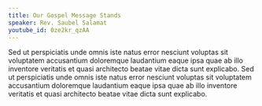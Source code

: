 ```yaml
---
title: Our Gospel Message Stands
speaker: Rev. Saubel Salamat
youtube_id: 0ze2kr_qzAA
---
```


Sed ut perspiciatis unde omnis iste natus error nesciunt voluptas sit voluptatem accusantium doloremque laudantium eaque ipsa quae ab illo inventore veritatis et quasi architecto beatae vitae dicta sunt explicabo. Sed ut perspiciatis unde omnis iste natus error nesciunt voluptas sit voluptatem accusantium doloremque laudantium eaque ipsa quae ab illo inventore veritatis et quasi architecto beatae vitae dicta sunt explicabo.